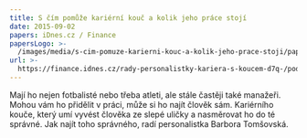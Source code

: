 ```yaml
---
title: S čím pomůže kariérní kouč a kolik jeho práce stojí
date: 2015-09-02
papers: iDnes.cz / Finance
papersLogo: >-
  /images/media/s-cim-pomuze-karierni-kouc-a-kolik-jeho-prace-stoji/papersLogo.png
url: >-
  https://finance.idnes.cz/rady-personalistky-kariera-s-koucem-d7q-/podnikani.aspx?c=A150820_2185399_podnikani_kho
---
```

Mají ho nejen fotbalisté nebo třeba atleti, ale stále častěji také manažeři. Mohou vám ho přidělit v práci, může si ho najít člověk sám. Kariérního kouče, který umí vyvést člověka ze slepé uličky a nasměrovat ho do té správné. Jak najít toho správného, radí personalistka Barbora Tomšovská.
